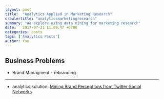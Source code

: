 ```yaml
---
layout: post
title:  "Analytics Applied in Marketing Research"
crawlertitle: "analyticsmarketingresearch"
summary: "We explore using data mining for marketing research"
date:   2017-07-31 11:09:47 +0700
categories: posts
tags: ['Analytics Posts']
author: Yue
---
```


Business Problems
---
* Brand Managment - rebranding
___

  - analytics solution: [Mining Brand Perceptions from Twitter Social Networks](http://cs.iit.edu/~culotta/pubs/culotta16mining.pdf)
